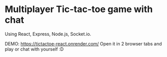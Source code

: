 ﻿# Multiplayer Tic-tac-toe game with chat

Using React, Express, Node.js, Socket.io.

DEMO: https://tictactoe-react.onrender.com/ 
Open it in 2 browser tabs and play or chat with yourself :D
